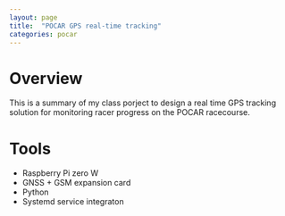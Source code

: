 ```yaml
---
layout: page
title:  "POCAR GPS real-time tracking"
categories: pocar
---
```


# Overview

This is a summary of my class porject to design a real time GPS tracking solution for monitoring racer progress on the POCAR racecourse.

# Tools

  * Raspberry Pi zero W
  * GNSS + GSM expansion card
  * Python
  * Systemd service integraton
  

